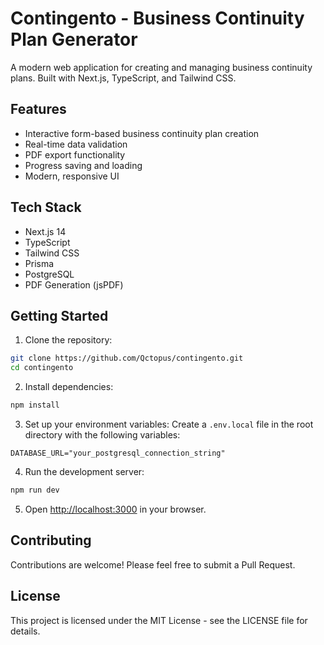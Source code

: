 # Contingento - Business Continuity Plan Generator

A modern web application for creating and managing business continuity plans. Built with Next.js, TypeScript, and Tailwind CSS.

## Features

- Interactive form-based business continuity plan creation
- Real-time data validation
- PDF export functionality
- Progress saving and loading
- Modern, responsive UI

## Tech Stack

- Next.js 14
- TypeScript
- Tailwind CSS
- Prisma
- PostgreSQL
- PDF Generation (jsPDF)

## Getting Started

1. Clone the repository:
```bash
git clone https://github.com/Qctopus/contingento.git
cd contingento
```

2. Install dependencies:
```bash
npm install
```

3. Set up your environment variables:
Create a `.env.local` file in the root directory with the following variables:
```
DATABASE_URL="your_postgresql_connection_string"
```

4. Run the development server:
```bash
npm run dev
```

5. Open [http://localhost:3000](http://localhost:3000) in your browser.

## Contributing

Contributions are welcome! Please feel free to submit a Pull Request.

## License

This project is licensed under the MIT License - see the LICENSE file for details. 